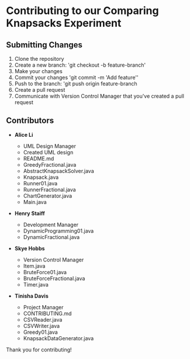 # Contributing to our Comparing Knapsacks Experiment

## Submitting Changes
1. Clone the repository
2. Create a new branch: 'git checkout -b feature-branch'
3. Make your changes
4. Commit your changes 'git commit -m 'Add feature''
5. Push to the branch: 'git push origin feature-branch
6. Create a pull request
7. Communicate with Version Control Manager that you've created a pull request

## Contributors
- **Alice Li**
    - UML Design Manager
    - Created UML design
    - README.md
    - GreedyFractional.java
    - AbstractKnapsackSolver.java
    - Knapsack.java
    - Runner01.java
    - RunnerFractional.java
    - ChartGenerator.java
    - Main.java

- **Henry Staiff**
    - Development Manager
    - DynamicProgramming01.java
    - DynamicFractional.java

- **Skye Hobbs**
    - Version Control Manager
    - Item.java
    - BruteForce01.java
    - BruteForceFractional.java
    - Timer.java

- **Tinisha Davis**
    - Project Manager
    - CONTRIBUTING.md
    - CSVReader.java
    - CSVWriter.java
    - Greedy01.java
    - KnapsackDataGenerator.java

Thank you for contributing! 
